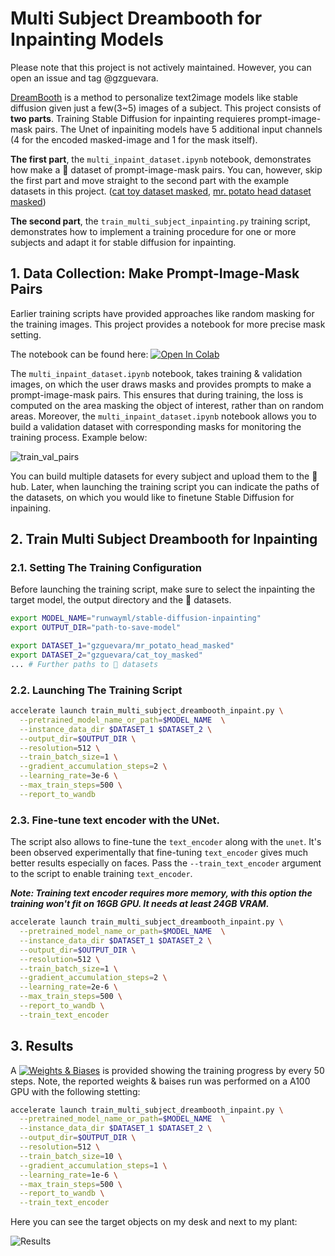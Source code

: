 # Multi Subject Dreambooth for Inpainting Models

Please note that this project is not actively maintained. However, you can open an issue and tag @gzguevara.

[DreamBooth](https://arxiv.org/abs/2208.12242) is a method to personalize text2image models like stable diffusion given just a few(3~5) images of a subject. This project consists of **two parts**. Training Stable Diffusion for inpainting requieres prompt-image-mask pairs. The Unet of inpainiting models have 5 additional input channels (4 for the encoded masked-image and 1 for the mask itself).

**The first part**, the `multi_inpaint_dataset.ipynb` notebook, demonstrates how make a 🤗 dataset of prompt-image-mask pairs. You can, however, skip the first part and move straight to the second part with the example datasets in this project. ([cat toy dataset masked](https://huggingface.co/datasets/gzguevara/cat_toy_masked), [mr. potato head dataset masked](https://huggingface.co/datasets/gzguevara/mr_potato_head_masked))

**The second part**, the `train_multi_subject_inpainting.py` training script, demonstrates how to implement a training procedure for one or more subjects and adapt it for stable diffusion for inpainting.

## 1. Data Collection: Make Prompt-Image-Mask Pairs

 Earlier training scripts have provided approaches like random masking for the training images. This project provides a notebook for more precise mask setting.

The notebook can be found here: [![Open In Colab](https://colab.research.google.com/assets/colab-badge.svg)](https://colab.research.google.com/drive/1JNEASI_B7pLW1srxhgln6nM0HoGAQT32?usp=sharing)

The `multi_inpaint_dataset.ipynb` notebook, takes training & validation images, on which the user draws masks and provides prompts to make a prompt-image-mask pairs. This ensures that during training, the loss is computed on the area masking the object of interest, rather than on random areas. Moreover, the `multi_inpaint_dataset.ipynb` notebook allows you to build a validation dataset with corresponding masks for monitoring the training process. Example below:

![train_val_pairs](https://drive.google.com/uc?id=1PzwH8E3icl_ubVmA19G0HZGLImFX3x5I)

You can build multiple datasets for every subject and upload them to the 🤗 hub. Later, when launching the training script you can indicate the paths of the datasets, on which you would like to finetune Stable Diffusion for inpaining.

## 2. Train Multi Subject Dreambooth for Inpainting

### 2.1. Setting The Training Configuration

Before launching the training script, make sure to select the inpainting the target model, the output directory and the 🤗 datasets.

```bash
export MODEL_NAME="runwayml/stable-diffusion-inpainting"
export OUTPUT_DIR="path-to-save-model"

export DATASET_1="gzguevara/mr_potato_head_masked"
export DATASET_2="gzguevara/cat_toy_masked"
... # Further paths to 🤗 datasets
```

### 2.2. Launching The Training Script

```bash
accelerate launch train_multi_subject_dreambooth_inpaint.py \
  --pretrained_model_name_or_path=$MODEL_NAME  \
  --instance_data_dir $DATASET_1 $DATASET_2 \
  --output_dir=$OUTPUT_DIR \
  --resolution=512 \
  --train_batch_size=1 \
  --gradient_accumulation_steps=2 \
  --learning_rate=3e-6 \
  --max_train_steps=500 \
  --report_to_wandb
```

### 2.3. Fine-tune text encoder with the UNet.

The script also allows to fine-tune the `text_encoder` along with the `unet`. It's been observed experimentally that fine-tuning `text_encoder` gives much better results especially on faces.
Pass the `--train_text_encoder` argument to the script to enable training `text_encoder`.

___Note: Training text encoder requires more memory, with this option the training won't fit on 16GB GPU. It needs at least 24GB VRAM.___

```bash
accelerate launch train_multi_subject_dreambooth_inpaint.py \
  --pretrained_model_name_or_path=$MODEL_NAME  \
  --instance_data_dir $DATASET_1 $DATASET_2 \
  --output_dir=$OUTPUT_DIR \
  --resolution=512 \
  --train_batch_size=1 \
  --gradient_accumulation_steps=2 \
  --learning_rate=2e-6 \
  --max_train_steps=500 \
  --report_to_wandb \
  --train_text_encoder
```

## 3. Results

A [![Weights & Biases](https://img.shields.io/badge/Weights%20&%20Biases-Report-blue)](https://wandb.ai/gzguevara/uncategorized/reports/Multi-Subject-Dreambooth-for-Inpainting--Vmlldzo2MzY5NDQ4?accessToken=y0nya2d7baguhbryxaikbfr1203amvn1jsmyl07vk122mrs7tnph037u1nqgse8t) is provided showing the training progress by every 50 steps. Note, the reported  weights & baises run was performed on a A100 GPU with the following stetting:

```bash
accelerate launch train_multi_subject_dreambooth_inpaint.py \
  --pretrained_model_name_or_path=$MODEL_NAME  \
  --instance_data_dir $DATASET_1 $DATASET_2 \
  --output_dir=$OUTPUT_DIR \
  --resolution=512 \
  --train_batch_size=10 \
  --gradient_accumulation_steps=1 \
  --learning_rate=1e-6 \
  --max_train_steps=500 \
  --report_to_wandb \
  --train_text_encoder
```
Here you can see the target objects on my desk and next to my plant:

![Results](https://drive.google.com/uc?id=1kQisOiiF5cj4rOYjdq8SCZenNsUP2aK0)
